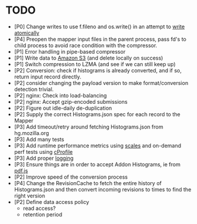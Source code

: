 TODO
====

- [P0] Change writes to use f.fileno and os.write() in an attempt to [write atomically][6]
- [P4] Preopen the mapper input files in the parent process, pass fd's to child process to avoid race condition with the compressor.
- [P1] Error handling in pipe-based compressor
- [P1] Write data to [Amazon S3][4] (and delete locally on success)
- [P1] Switch compression to LZMA (and see if we can still keep up)
- [P2] Conversion: check if histograms is already converted, and if so,
       return input record directly.
- [P2] consider changing the payload version to make format/conversion
       detection trivial.
- [P2] nginx: Check into load-balancing
- [P2] nginx: Accept gzip-encoded submissions
- [P2] Figure out idle-daily de-duplication
- [P2] Supply the correct Histograms.json spec for each record to the Mapper
- [P3] Add timeout/retry around fetching Histograms.json from hg.mozilla.org
- [P3] Add many tests
- [P3] Add runtime performance metrics using [scales][1] and on-demand perf tests
  using [cProfile][3]
- [P3] Add proper [logging][2]
- [P3] Ensure things are in order to accept Addon Histograms, ie from [pdf.js][5]
- [P2] Improve speed of the conversion process
- [P4] Change the RevisionCache to fetch the entire history of Histograms.json and
  then convert incoming revisions to times to find the right version
- [P2] Define data access policy
  -  read access?
  -  retention period

[1]: https://github.com/Cue/scales "Scales"
[2]: http://docs.python.org/2/library/logging.html "Python Logging"
[3]: http://docs.python.org/2/library/profile.html "Python Profilers"
[4]: http://boto.s3.amazonaws.com/s3_tut.html "Using S3 with boto"
[5]: https://github.com/mozilla/pdf.js/pull/3532/files#L1R29
[6]: http://stackoverflow.com/questions/7561663/appending-to-the-end-of-a-file-in-a-concurrent-environment
